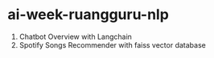 # ai-week-ruangguru-nlp
1. Chatbot Overview with Langchain
2. Spotify Songs Recommender with faiss vector database

